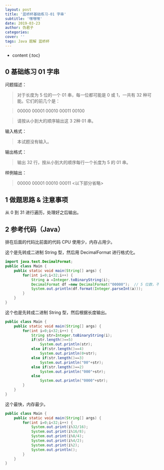 ```yaml
---
layout: post
title: '蓝桥杯基础练习-01 字串'
subtitle: '嘿嘿嘿'
date: 2019-03-23
author: 伪君子
categories:
cover: ''
tags: Java 题解 蓝桥杯
---
```


* content
{:toc}


## 0 基础练习 01 字串   
问题描述：
>对于长度为 5 位的一个 01 串，每一位都可能是 0 或 1，一共有 32 种可能。它们的前几个是：

>00000
>00001
>00010
>00011
>00100

>请按从小到大的顺序输出这 3 2种 01 串。

输入格式：
>本试题没有输入。

输出格式：
>输出 32 行，按从小到大的顺序每行一个长度为 5 的 01 串。

样例输出：
>00000
>00001
>00010
>00011
><以下部分省略>

## 1 做题思路 & 注意事项
从 0 到 31 进行遍历，处理好之后输出。

## 2 参考代码（Java）

排在后面的代码比前面的代码 CPU 使用少，内存占用少。

这个是先转成二进制 String 型，然后用 DecimalFormat 进行格式化。
```Java
import java.text.DecimalFormat;
public class Main {
    public static void main(String[] args) {
        for(int i=0;i<32;i++) {
        	String a =Integer.toBinaryString(i);
        	DecimalFormat df =new DecimalFormat("00000");  // 5 位数，不足就补 0
        	System.out.println(df.format(Integer.parseInt(a)));
        }
    }
}
```

这个也是先转成二进制 String 型，然后根据长度输出。
```Java
public class Main {
    public static void main(String[] args) {
        for(int i=0;i<32;i++) {
        	String str=Integer.toBinaryString(i);
        	if(str.length()==5)
        		System.out.println(str);
        	else if(str.length()==4)
        		System.out.println(0+str);
        	else if(str.length()==3)
        		System.out.println("00"+str);
        	else if(str.length()==2)
        		System.out.println("000"+str);
        	else
        		System.out.println("0000"+str);
        }
    }
}
```
这个最快，内存最少。
```Java
public class Main {
    public static void main(String[] args) {
        for(int i=0;i<32;i++) {
        	System.out.print(i%32/16);
        	System.out.print(i%16/8);
        	System.out.print(i%8/4);
        	System.out.print(i%4/2);
        	System.out.print(i%2);
        	System.out.println();
        }
    }
}
```
